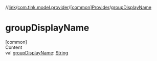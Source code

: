 //[link](../../index.md)/[com.tink.model.provider](../index.md)/[[common]Provider](index.md)/[groupDisplayName](group-display-name.md)



# groupDisplayName  
[common]  
Content  
val [groupDisplayName](group-display-name.md): [String](https://kotlinlang.org/api/latest/jvm/stdlib/kotlin/-string/index.html)  



